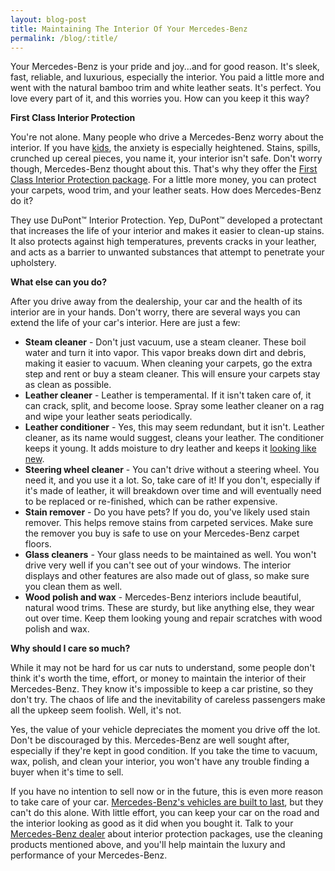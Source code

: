 ```yaml
---
layout: blog-post
title: Maintaining The Interior Of Your Mercedes-Benz
permalink: /blog/:title/
---
```


<p>Your Mercedes-Benz is your pride and joy...and for good reason. It's sleek, fast, reliable, and luxurious, especially the interior. You paid a little more and went with the natural bamboo trim and white leather seats. It's perfect. You love every part of it, and this worries you. How can you keep it this way?</p>

<p><strong>First Class Interior Protection</strong></p>

<p>You're not alone. Many people who drive a Mercedes-Benz worry about the interior. If you have <a href="{{ site.url }}/blog/kid-friendly-car-tech-for-your-mercedes-benz/">kids</a>, the anxiety is especially heightened. Stains, spills, crunched up cereal pieces, you name it, your interior isn't safe. Don't worry though, Mercedes-Benz thought about this. That's why they offer the <a href="{{ site.url }}/blog/third-party-warranties-when-purchasing-a-new-mercedes-benz/">First Class Interior Protection package</a>. For a little more money, you can protect your carpets, wood trim, and your leather seats. How does Mercedes-Benz do it?</p>

<p>They use DuPont™ Interior Protection. Yep, DuPont™ developed a protectant that increases the life of your interior and makes it easier to clean-up stains. It also protects against high temperatures, prevents cracks in your leather, and acts as a barrier to unwanted substances that attempt to penetrate your upholstery.</p>

<p><strong>What else can you do?</strong></p>

<p>After you drive away from the dealership, your car and the health of its interior are in your hands. Don't worry, there are several ways you can extend the life of your car's interior. Here are just a few:

<ul>
 	<li><strong>Steam cleaner</strong> - Don't just vacuum, use a steam cleaner. These boil water and turn it into vapor. This vapor breaks down dirt and debris, making it easier to vacuum. When cleaning your carpets, go the extra step and rent or buy a steam cleaner. This will ensure your carpets stay as clean as possible.</li>
 	<li><strong>Leather cleaner</strong> - Leather is temperamental. If it isn't taken care of, it can crack, split, and become loose. Spray some leather cleaner on a rag and wipe your leather seats periodically.</li>
 	<li><strong>Leather conditioner</strong> - Yes, this may seem redundant, but it isn't. Leather cleaner, as its name would suggest, cleans your leather. The conditioner keeps it young. It adds moisture to dry leather and keeps it <a href="{{ site.url }}/blog/11-must-have-products-to-keep- your-mercedes-benz-looking-new/">looking like new</a>.</li>
 	<li><strong>Steering wheel cleaner</strong> - You can't drive without a steering wheel. You need it, and you use it a lot. So, take care of it! If you don't, especially if it's made of leather, it will breakdown over time and will eventually need to be replaced or re-finished, which can be rather expensive.</li>
 	<li><strong>Stain remover</strong> - Do you have pets? If you do, you've likely used stain remover. This helps remove stains from carpeted services. Make sure the remover you buy is safe to use on your Mercedes-Benz carpet floors.</li>
 	<li><strong>Glass cleaners</strong> - Your glass needs to be maintained as well. You won't drive very well if you can't see out of your windows. The interior displays and other features are also made out of glass, so make sure you clean them as well.</li>
 	<li><strong>Wood polish and wax</strong> - Mercedes-Benz interiors include beautiful, natural wood trims. These are sturdy, but like anything else, they wear out over time. Keep them looking young and repair scratches with wood polish and wax.</li>
</ul></p>

<p><strong>Why should I care so much?</strong></p>

<p>While it may not be hard for us car nuts to understand, some people don't think it's worth the time, effort, or money to maintain the interior of their Mercedes-Benz. They know it's impossible to keep a car pristine, so they don't try. The chaos of life and the inevitability of careless passengers make all the upkeep seem foolish. Well, it's not.</p>

<p>Yes, the value of your vehicle depreciates the moment you drive off the lot. Don't be discouraged by this. Mercedes-Benz are well sought after, especially if they're kept in good condition. If you take the time to vacuum, wax, polish, and clean your interior, you won't have any trouble finding a buyer when it's time to sell.</p>

<p>If you have no intention to sell now or in the future, this is even more reason to take care of your car. <a href="{{ site.url }}/blog/mercedes-benz-safety/">Mercedes-Benz's vehicles are built to last</a>, but they can't do this alone. With little effort, you can keep your car on the road and the interior looking as good as it did when you bought it. Talk to your <a href="{{ site.url}}">Mercedes-Benz dealer</a> about interior protection packages, use the cleaning products mentioned above, and you'll help maintain the luxury and performance of your Mercedes-Benz.</p>
